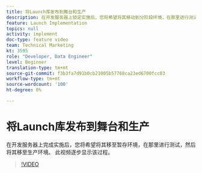 ```yaml
---
title: 将Launch库发布到舞台和生产
description: 在开发服务器上锁定实施后，您将希望将其移动到分阶段环境，在那里进行测试，然后将其移到生产环境。 此视频逐步显示该过程。
feature: Launch Implementation
topics: null
activity: implement
doc-type: feature video
team: Technical Marketing
kt: 3595
role: "Developer, Data Engineer"
level: Beginner
translation-type: tm+mt
source-git-commit: f3b3fa7d91b0cb21005b57768ca23ed6700fcc03
workflow-type: tm+mt
source-wordcount: '100'
ht-degree: 0%

---
```



# 将Launch库发布到舞台和生产

在开发服务器上完成实施后，您将希望将其移至暂存环境，在那里进行测试，然后将其移至生产环境。 此视频逐步显示该过程。

>[!VIDEO](https://video.tv.adobe.com/v/28777/?quality=12)
